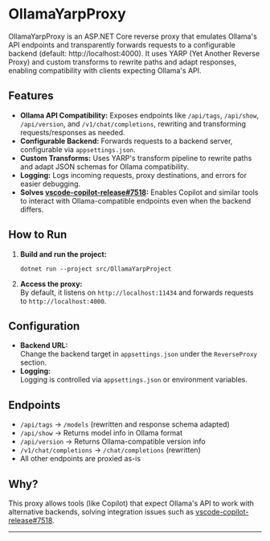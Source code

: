 # OllamaYarpProxy

OllamaYarpProxy is an ASP.NET Core reverse proxy that emulates Ollama's API endpoints and transparently forwards requests to a configurable backend (default: http://localhost:4000). It uses YARP (Yet Another Reverse Proxy) and custom transforms to rewrite paths and adapt responses, enabling compatibility with clients expecting Ollama's API.

## Features

- **Ollama API Compatibility:** Exposes endpoints like `/api/tags`, `/api/show`, `/api/version`, and `/v1/chat/completions`, rewriting and transforming requests/responses as needed.
- **Configurable Backend:** Forwards requests to a backend server, configurable via `appsettings.json`.
- **Custom Transforms:** Uses YARP's transform pipeline to rewrite paths and adapt JSON schemas for Ollama compatibility.
- **Logging:** Logs incoming requests, proxy destinations, and errors for easier debugging.
- **Solves [vscode-copilot-release#7518](https://github.com/microsoft/vscode-copilot-release/issues/7518#issuecomment-3051433965):** Enables Copilot and similar tools to interact with Ollama-compatible endpoints even when the backend differs.

## How to Run

1. **Build and run the project:**
   ```pwsh
   dotnet run --project src/OllamaYarpProject
   ```
2. **Access the proxy:**  
   By default, it listens on `http://localhost:11434` and forwards requests to `http://localhost:4000`.

## Configuration

- **Backend URL:**  
  Change the backend target in `appsettings.json` under the `ReverseProxy` section.
- **Logging:**  
  Logging is controlled via `appsettings.json` or environment variables.

## Endpoints

- `/api/tags` → `/models` (rewritten and response schema adapted)
- `/api/show` → Returns model info in Ollama format
- `/api/version` → Returns Ollama-compatible version info
- `/v1/chat/completions` → `/chat/completions` (rewritten)
- All other endpoints are proxied as-is

## Why?

This proxy allows tools (like Copilot) that expect Ollama's API to work with alternative backends, solving integration issues such as [vscode-copilot-release#7518](https://github.com/microsoft/vscode-copilot-release/issues/7518#issuecomment-3051433965).

---
